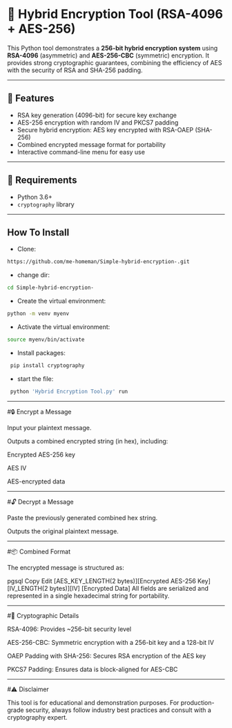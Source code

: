 # 🔐 Hybrid Encryption Tool (RSA-4096 + AES-256)

This Python tool demonstrates a **256-bit hybrid encryption system** using **RSA-4096** (asymmetric) and **AES-256-CBC** (symmetric) encryption. It provides 
strong cryptographic guarantees, combining the efficiency of AES with the security of RSA and SHA-256 padding.

-------------------------------------------------------------------------------------------------------------------------------------------------------------

## 🚀 Features

- RSA key generation (4096-bit) for secure key exchange
- AES-256 encryption with random IV and PKCS7 padding
- Secure hybrid encryption: AES key encrypted with RSA-OAEP (SHA-256)
- Combined encrypted message format for portability
- Interactive command-line menu for easy use
  
---------------------------------------------------------------------------------------------------------------------------------------------------------------

## 🔧 Requirements

- Python 3.6+
- `cryptography` library

--------------------------------------------------------------------------------------------------------------------------------------------------------------

## How To Install 

- Clone:

```sh
https://github.com/me-homeman/Simple-hybrid-encryption-.git
```
- change  dir:
  
```sh
cd Simple-hybrid-encryption-
```
- Create the virtual environment:

```sh
python -m venv myenv
```
- Activate the virtual environment:

```sh
source myenv/bin/activate  
```

- Install packages:

```sh
 pip install cryptography 
```
       

- start the file:
```sh
 python 'Hybrid Encryption Tool.py' run
```
   
--------------------------------------------------------------------------------------------------------------------------------------------------------------

#🔒 Encrypt a Message

Input your plaintext message.

Outputs a combined encrypted string (in hex), including:

Encrypted AES-256 key

AES IV

AES-encrypted data

--------------------------------------------------------------------------------------------------------------------------------------------------------------

#🔓 Decrypt a Message

Paste the previously generated combined hex string.

Outputs the original plaintext message.

--------------------------------------------------------------------------------------------------------------------------------------------------------------

#📦 Combined Format

The encrypted message is structured as:

pgsql
Copy
Edit
[AES_KEY_LENGTH(2 bytes)][Encrypted AES-256 Key]
[IV_LENGTH(2 bytes)][IV]
[Encrypted Data]
All fields are serialized and represented in a single hexadecimal string for portability.

--------------------------------------------------------------------------------------------------------------------------------------------------------------

#🔐 Cryptographic Details

RSA-4096: Provides ~256-bit security level

AES-256-CBC: Symmetric encryption with a 256-bit key and a 128-bit IV

OAEP Padding with SHA-256: Secures RSA encryption of the AES key

PKCS7 Padding: Ensures data is block-aligned for AES-CBC

--------------------------------------------------------------------------------------------------------------------------------------------------------------

#⚠️ Disclaimer

This tool is for educational and demonstration purposes. For production-grade security, always follow industry best practices and consult with a cryptography expert.











  
